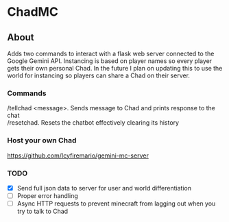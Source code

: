# ChadMC

## About

Adds two commands to interact with a flask web server connected to the Google Gemini API.
Instancing is based on player names so every player gets their own personal Chad. In the future I plan on updating this to use the world for instancing so players can share a Chad on their server.

### Commands

/tellchad \<message>. Sends message to Chad and prints response to the chat\
/resetchad. Resets the chatbot effectively clearing its history

### Host your own Chad
https://github.com/Icyfiremario/gemini-mc-server

### TODO
- [x] Send full json data to server for user and world differentiation
- [ ] Proper error handling
- [ ] Async HTTP requests to prevent minecraft from lagging out when you try to talk to Chad